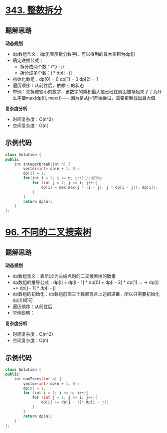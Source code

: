 # [343. 整数拆分](https://leetcode.cn/problems/integer-break/)

## 题解思路

**动态规划**

- dp数组含义：dp[i]表示拆分数字i，可以得到的最大乘积为dp[i]
- 确定递推公式：
  - 拆分成两个数：i*(i - j)
  - 拆分成多个数：j * dp[i - j]
- 初始化数组：dp[0] = 0 dp[1] = 0 dp[2] = 1
- 遍历顺序：从前往后，依赖i-j 的状态
- 举例：先拆成较小的数字，该数字的乘积最大值已经在前面被存起来了；为什么需要max(dp[i], max())——因为是从j=1开始尝试，需要更新找出最大值

**复杂度分析**

- 时间复杂度：O(n^2)
- 空间复杂度：O(n）

## 示例代码

```C++
class Solution {
public:
    int integerBreak(int n) {
        vector<int> dp(n + 1, 0);
        dp[2] = 1;
        for(int i = 3; i <= n; i++){//遍历dp
            for (int j = 1; j <= i; j++){
                dp[i] = max(max(j * (i - j), j * dp[i - j]), dp[i]);
            }
        }
        return dp[n];
    }
};
```

# [96. 不同的二叉搜索树 ](https://leetcode.cn/problems/unique-binary-search-trees/)

## 题解思路

**动态规划**

- dp数组含义：表示以i为头结点时的二叉搜索树的数量
- dp数组的推导公式：dp[i] = dp[i - 1] * dp[0] + dp[i - 2] * dp[1] ... -> dp[i] += dp[j - 1] * dp[i - j]
- dp数组的初始化：dp数组前面三个数都符合上述的递推，所以只需要初始化dp[0]即可
- 遍历顺序：从前往后
- 举例说明：

**复杂度分析**

- 时间复杂度：O(n^2）
- 空间复杂度：O(n)

## 示例代码

```C++
class Solution {
public:
    int numTrees(int n) {
        vector<int> dp(n + 1, 0);
        dp[0] = 1;
        for (int i = 1; i <= n; i++){
            for (int j = 1; j <= i; j++){
                dp[i] += dp[j - 1]* dp[i - j];
            }
        }
        return dp[n];
    }
};
```

